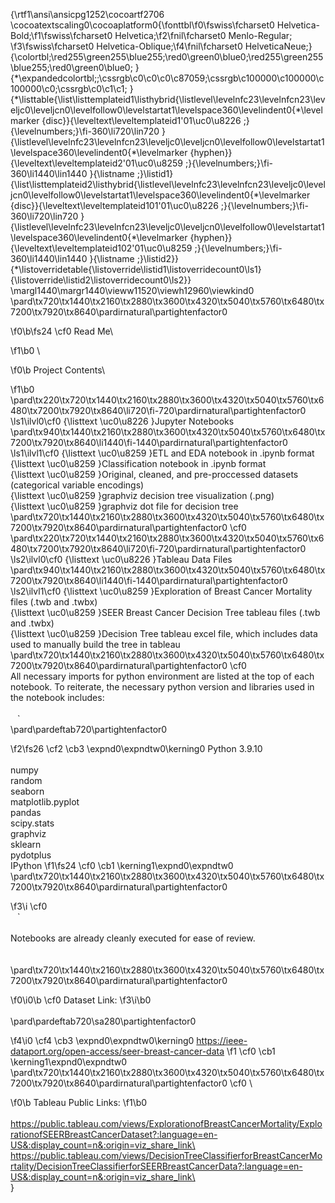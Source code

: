 {\rtf1\ansi\ansicpg1252\cocoartf2706
\cocoatextscaling0\cocoaplatform0{\fonttbl\f0\fswiss\fcharset0 Helvetica-Bold;\f1\fswiss\fcharset0 Helvetica;\f2\fnil\fcharset0 Menlo-Regular;
\f3\fswiss\fcharset0 Helvetica-Oblique;\f4\fnil\fcharset0 HelveticaNeue;}
{\colortbl;\red255\green255\blue255;\red0\green0\blue0;\red255\green255\blue255;\red0\green0\blue0;
}
{\*\expandedcolortbl;;\cssrgb\c0\c0\c0\c87059;\cssrgb\c100000\c100000\c100000\c0;\cssrgb\c0\c1\c1;
}
{\*\listtable{\list\listtemplateid1\listhybrid{\listlevel\levelnfc23\levelnfcn23\leveljc0\leveljcn0\levelfollow0\levelstartat1\levelspace360\levelindent0{\*\levelmarker \{disc\}}{\leveltext\leveltemplateid1\'01\uc0\u8226 ;}{\levelnumbers;}\fi-360\li720\lin720 }{\listlevel\levelnfc23\levelnfcn23\leveljc0\leveljcn0\levelfollow0\levelstartat1\levelspace360\levelindent0{\*\levelmarker \{hyphen\}}{\leveltext\leveltemplateid2\'01\uc0\u8259 ;}{\levelnumbers;}\fi-360\li1440\lin1440 }{\listname ;}\listid1}
{\list\listtemplateid2\listhybrid{\listlevel\levelnfc23\levelnfcn23\leveljc0\leveljcn0\levelfollow0\levelstartat1\levelspace360\levelindent0{\*\levelmarker \{disc\}}{\leveltext\leveltemplateid101\'01\uc0\u8226 ;}{\levelnumbers;}\fi-360\li720\lin720 }{\listlevel\levelnfc23\levelnfcn23\leveljc0\leveljcn0\levelfollow0\levelstartat1\levelspace360\levelindent0{\*\levelmarker \{hyphen\}}{\leveltext\leveltemplateid102\'01\uc0\u8259 ;}{\levelnumbers;}\fi-360\li1440\lin1440 }{\listname ;}\listid2}}
{\*\listoverridetable{\listoverride\listid1\listoverridecount0\ls1}{\listoverride\listid2\listoverridecount0\ls2}}
\margl1440\margr1440\vieww11520\viewh12960\viewkind0
\pard\tx720\tx1440\tx2160\tx2880\tx3600\tx4320\tx5040\tx5760\tx6480\tx7200\tx7920\tx8640\pardirnatural\partightenfactor0

\f0\b\fs24 \cf0 Read Me\

\f1\b0 \

\f0\b Project Contents\

\f1\b0 \
\pard\tx220\tx720\tx1440\tx2160\tx2880\tx3600\tx4320\tx5040\tx5760\tx6480\tx7200\tx7920\tx8640\li720\fi-720\pardirnatural\partightenfactor0
\ls1\ilvl0\cf0 {\listtext	\uc0\u8226 	}Jupyter Notebooks\
\pard\tx940\tx1440\tx2160\tx2880\tx3600\tx4320\tx5040\tx5760\tx6480\tx7200\tx7920\tx8640\li1440\fi-1440\pardirnatural\partightenfactor0
\ls1\ilvl1\cf0 {\listtext	\uc0\u8259 	}ETL and EDA notebook in .ipynb format\
{\listtext	\uc0\u8259 	}Classification notebook in .ipynb format\
{\listtext	\uc0\u8259 	}Original, cleaned, and pre-proccessed datasets (categorical variable encodings)\
{\listtext	\uc0\u8259 	}graphviz decision tree visualization (.png)\
{\listtext	\uc0\u8259 	}graphviz dot file for decision tree\
\pard\tx720\tx1440\tx2160\tx2880\tx3600\tx4320\tx5040\tx5760\tx6480\tx7200\tx7920\tx8640\pardirnatural\partightenfactor0
\cf0 \
\pard\tx220\tx720\tx1440\tx2160\tx2880\tx3600\tx4320\tx5040\tx5760\tx6480\tx7200\tx7920\tx8640\li720\fi-720\pardirnatural\partightenfactor0
\ls2\ilvl0\cf0 {\listtext	\uc0\u8226 	}Tableau Data Files\
\pard\tx940\tx1440\tx2160\tx2880\tx3600\tx4320\tx5040\tx5760\tx6480\tx7200\tx7920\tx8640\li1440\fi-1440\pardirnatural\partightenfactor0
\ls2\ilvl1\cf0 {\listtext	\uc0\u8259 	}Exploration of Breast Cancer Mortality files (.twb and .twbx)\
{\listtext	\uc0\u8259 	}SEER Breast Cancer Decision Tree tableau files (.twb and .twbx)\
{\listtext	\uc0\u8259 	}Decision Tree tableau excel file, which includes data used to manually build the tree in tableau\
\pard\tx720\tx1440\tx2160\tx2880\tx3600\tx4320\tx5040\tx5760\tx6480\tx7200\tx7920\tx8640\pardirnatural\partightenfactor0
\cf0 \
All necessary imports for python environment are listed at the top of each notebook. To reiterate, the necessary python version and libraries used in the notebook includes:\
\
` ` `\
\pard\pardeftab720\partightenfactor0

\f2\fs26 \cf2 \cb3 \expnd0\expndtw0\kerning0
Python 3.9.10\
\
numpy\
random \
seaborn \
matplotlib.pyplot\
pandas\
scipy.stats\
graphviz\
sklearn\
pydotplus\
IPython
\f1\fs24 \cf0 \cb1 \kerning1\expnd0\expndtw0 \
\pard\tx720\tx1440\tx2160\tx2880\tx3600\tx4320\tx5040\tx5760\tx6480\tx7200\tx7920\tx8640\pardirnatural\partightenfactor0

\f3\i \cf0 \
` ` `\
\
Notebooks are already cleanly executed for ease of review. \
\
\
\pard\tx720\tx1440\tx2160\tx2880\tx3600\tx4320\tx5040\tx5760\tx6480\tx7200\tx7920\tx8640\pardirnatural\partightenfactor0

\f0\i0\b \cf0 Dataset Link:
\f3\i\b0 \
\
\pard\pardeftab720\sa280\partightenfactor0

\f4\i0 \cf4 \cb3 \expnd0\expndtw0\kerning0
https://ieee-dataport.org/open-access/seer-breast-cancer-data
\f1 \cf0 \cb1 \kerning1\expnd0\expndtw0 \
\pard\tx720\tx1440\tx2160\tx2880\tx3600\tx4320\tx5040\tx5760\tx6480\tx7200\tx7920\tx8640\pardirnatural\partightenfactor0
\cf0 \

\f0\b Tableau Public Links:
\f1\b0 \
\
https://public.tableau.com/views/ExplorationofBreastCancerMortality/ExplorationofSEERBreastCancerDataset?:language=en-US&:display_count=n&:origin=viz_share_link\
\
https://public.tableau.com/views/DecisionTreeClassifierforBreastCancerMortality/DecisionTreeClassifierforSEERBreastCancerData?:language=en-US&:display_count=n&:origin=viz_share_link\
\
}